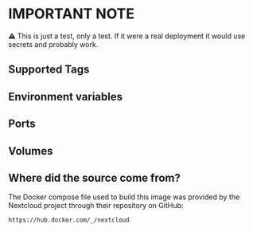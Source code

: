<!--
********************************************************************************
WARNING:
    This is my initial testing of NextCloud with a Database.
    It is for playing around with.
********************************************************************************
-->

# IMPORTANT NOTE

⚠ This is just a test, only a test. If it were a real deployment it would use secrets and probably work.

## Supported Tags

## Environment variables

## Ports

## Volumes

## Where did the source come from?

The Docker compose file used to build this image was provided by the Nextcloud project through their repository on GitHub:

    https://hub.docker.com/_/nextcloud
